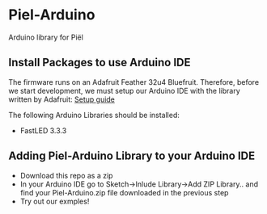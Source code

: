# Piel-Arduino
Arduino library for Piël

Install Packages to use Arduino IDE
-------

The firmware runs on an Adafruit Feather 32u4 Bluefruit.
Therefore, before we start development, we must setup our Arduino IDE with the library written by Adafruit:
[Setup guide](https://learn.adafruit.com/adafruit-feather-32u4-bluefruit-le/setup)

The following Arduino Libraries should be installed:

* FastLED 3.3.3

Adding Piel-Arduino Library to your Arduino IDE
-------

* Download this repo as a zip
* In your Arduino IDE go to Sketch->Inlude Library->Add ZIP Library.. and find your Piel-Arduino.zip file downloaded in the previous step
* Try out our exmples!
